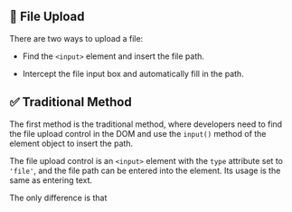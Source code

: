 🚤 File Upload
---

There are two ways to upload a file:

- Find the `<input>` element and insert the file path.

- Intercept the file input box and automatically fill in the path.

## ✅️️ Traditional Method

The first method is the traditional method, where developers need to find the file upload control in the DOM and use the `input()` method of the element object to insert the path.

The file upload control is an `<input>` element with the `type` attribute set to `'file'`, and the file path can be entered into the element. Its usage is the same as entering text.

The only difference is that

